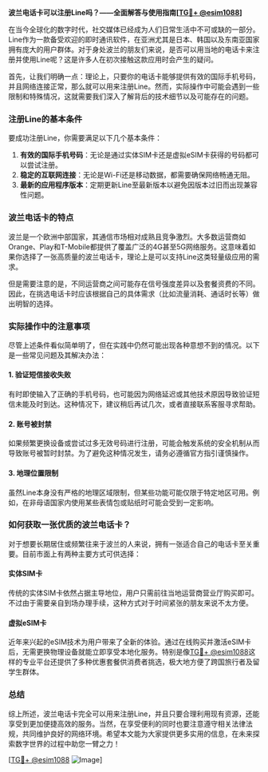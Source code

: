 **波兰电话卡可以注册Line吗？——全面解答与使用指南[[TG💪+ @esim1088](https://t.me/s/esim1088)]**

在当今全球化的数字时代，社交媒体已经成为人们日常生活中不可或缺的一部分。Line作为一款备受欢迎的即时通讯软件，在亚洲尤其是日本、韩国以及东南亚国家拥有庞大的用户群体。对于身处波兰的朋友们来说，是否可以用当地的电话卡来注册并使用Line呢？这是许多人在初次接触这款应用时会产生的疑问。

首先，让我们明确一点：理论上，只要你的电话卡能够提供有效的国际手机号码，并且网络连接正常，那么就可以用来注册Line。然而，实际操作中可能会遇到一些限制和特殊情况，这就需要我们深入了解背后的技术细节以及可能存在的问题。

### 注册Line的基本条件

要成功注册Line，你需要满足以下几个基本条件：
1. **有效的国际手机号码**：无论是通过实体SIM卡还是虚拟eSIM卡获得的号码都可以尝试注册。
2. **稳定的互联网连接**：无论是Wi-Fi还是移动数据，都需要确保网络畅通无阻。
3. **最新的应用程序版本**：定期更新Line至最新版本以避免因版本过旧而出现兼容性问题。

### 波兰电话卡的特点

波兰是一个欧洲中部国家，其通信市场相对成熟且竞争激烈。大多数运营商如Orange、Play和T-Mobile都提供了覆盖广泛的4G甚至5G网络服务。这意味着如果你选择了一张高质量的波兰电话卡，理论上是可以支持Line这类轻量级应用的需求。

但是需要注意的是，不同运营商之间可能存在信号强度差异以及套餐资费的不同。因此，在挑选电话卡时应该根据自己的具体需求（比如流量消耗、通话时长等）做出明智的选择。

### 实际操作中的注意事项

尽管上述条件看似简单明了，但在实践中仍然可能出现各种意想不到的情况。以下是一些常见问题及其解决办法：

#### 1. 验证短信接收失败
有时即使输入了正确的手机号码，也可能因为网络延迟或其他技术原因导致验证短信未能及时到达。这种情况下，建议稍后再试几次，或者直接联系客服寻求帮助。

#### 2. 账号被封禁
如果频繁更换设备或尝试过多无效号码进行注册，可能会触发系统的安全机制从而导致账号被暂时封禁。为了避免这种情况发生，请务必遵循官方指引谨慎操作。

#### 3. 地理位置限制
虽然Line本身没有严格的地理区域限制，但某些功能可能仅限于特定地区可用。例如，在非母语国家内使用某些表情包或贴纸时可能会受到一定影响。

### 如何获取一张优质的波兰电话卡？

对于想要长期居住或频繁往来于波兰的人来说，拥有一张适合自己的电话卡至关重要。目前市面上有两种主要方式可供选择：

#### 实体SIM卡
传统的实体SIM卡依然占据主导地位，用户只需前往当地运营商营业厅购买即可。不过由于需要亲自到场办理手续，这种方式对于时间紧张的朋友来说不太方便。

#### 虚拟eSIM卡
近年来兴起的eSIM技术为用户带来了全新的体验。通过在线购买并激活eSIM卡后，无需更换物理设备就能立即享受本地化服务。特别是像[TG💪+ @esim1088](https://t.me/s/esim1088)这样的专业平台还提供了多种优惠套餐供消费者挑选，极大地方便了跨国旅行者及留学生群体。

### 总结

综上所述，波兰电话卡完全可以用来注册Line，并且只要合理利用现有资源，还能享受到更加便捷高效的服务。当然，在享受便利的同时也要注意遵守相关法律法规，共同维护良好的网络环境。希望本文能为大家提供更多实用的信息，在未来探索数字世界的过程中助您一臂之力！

[[TG💪+ @esim1088](https://t.me/s/esim1088) ![Image](https://i.postimg.cc/4NQfJmqS/Snipaste-2025-05-13-00-14-12.png)]